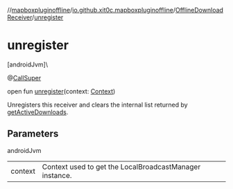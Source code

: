 //[mapboxpluginoffline](../../../index.md)/[io.github.xit0c.mapboxpluginoffline](../index.md)/[OfflineDownloadReceiver](index.md)/[unregister](unregister.md)

# unregister

[androidJvm]\

@[CallSuper](https://developer.android.com/reference/kotlin/androidx/annotation/CallSuper.html)

open fun [unregister](unregister.md)(context: [Context](https://developer.android.com/reference/kotlin/android/content/Context.html))

Unregisters this receiver and clears the internal list returned by [getActiveDownloads](get-active-downloads.md).

## Parameters

androidJvm

| | |
|---|---|
| context | Context used to get the LocalBroadcastManager instance. |
